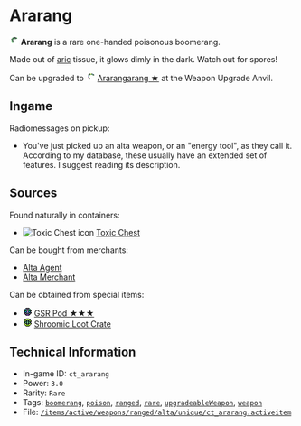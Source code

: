 # Ararang

<img src="https://raw.githubusercontent.com/Ceterai/Enternia/main/items/active/weapons/ranged/alta/unique/ct_ararang.png" alt="Ararang icon" loading="lazy" height="16px" width="auto" /> **Ararang** is a rare one-handed poisonous boomerang.

Made out of [aric](https://ceterai.github.io/MyEnternia/Wiki/Tags/Aric) tissue, it glows dimly in the dark. Watch out for spores!

Can be upgraded to <img src="https://raw.githubusercontent.com/Ceterai/Enternia/main/items/active/weapons/ranged/alta/unique/ct_ararang_2.png" alt="Ararangarang ★ icon" loading="lazy" height="16px" width="auto" /> [Ararangarang ★](https://ceterai.github.io/MyEnternia/Wiki/Ararangarang) at the Weapon Upgrade Anvil.

## Ingame

Radiomessages on pickup:

- You've just picked up an alta weapon, or an "energy tool", as they call it. According to my database, these usually have an extended set of features. I suggest reading its description.

## Sources

Found naturally in containers:

- <img src="https://starbounder.org/mediawiki/images/c/c4/Toxic-Chest.png" alt="Toxic Chest icon" loading="lazy" height="12px" width="12px" /> [Toxic Chest](https://starbounder.org/Toxic_Chest)

Can be bought from merchants:

- [Alta Agent](https://ceterai.github.io/MyEnternia/Wiki/AltaAgent)
- [Alta Merchant](https://ceterai.github.io/MyEnternia/Wiki/AltaMerchant)

Can be obtained from special items:

- <img src="https://raw.githubusercontent.com/Ceterai/Enternia/main/items/active/alta/loot/other/gsr.png" alt="GSR Pod ★★★ icon" loading="lazy" height="16px" width="auto" /> [GSR Pod ★★★](https://ceterai.github.io/MyEnternia/Wiki/GSRPod)
- <img src="https://raw.githubusercontent.com/Ceterai/Enternia/main/items/active/alta/loot/biome/ct_shroomic_loot.png" alt="Shroomic Loot Crate icon" loading="lazy" height="16px" width="auto" /> [Shroomic Loot Crate](https://ceterai.github.io/MyEnternia/Wiki/ShroomicLootCrate)

## Technical Information

- In-game ID: `ct_ararang`
- Power: `3.0`
- Rarity: `Rare`
- Tags: [`boomerang`](https://ceterai.github.io/MyEnternia/Wiki/Tags/Boomerang), [`poison`](https://ceterai.github.io/MyEnternia/Wiki/Tags/Poison), [`ranged`](https://ceterai.github.io/MyEnternia/Wiki/Tags/Ranged), [`rare`](https://ceterai.github.io/MyEnternia/Wiki/Tags/Rare), [`upgradeableWeapon`](https://ceterai.github.io/MyEnternia/Wiki/Tags/UpgradeableWeapon), [`weapon`](https://ceterai.github.io/MyEnternia/Wiki/Tags/Weapon)
- File: [`/items/active/weapons/ranged/alta/unique/ct_ararang.activeitem`](https://github.com/Ceterai/Enternia/blob/main/items/active/weapons/ranged/alta/unique/ct_ararang.activeitem)
